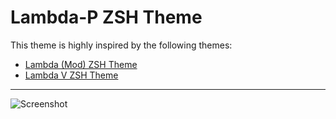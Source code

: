 # Lambda-P ZSH Theme

This theme is highly inspired by the following themes:

- [Lambda (Mod) ZSH Theme](https://github.com/halfo/lambda-mod-zsh-theme)
- [Lambda V ZSH Theme](https://github.com/vkaracic/lambdav-zsh-theme)

---

![Screenshot](https://raw.githubusercontent.com/paimanbandi/lambda-p-zsh-theme/master/screenshot.png)
